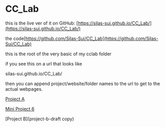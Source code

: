 # CC_Lab
 
this is the live ver of it on GitHub: [https://silas-sui.github.io/CC_Lab/](https://silas-sui.github.io/CC_Lab/)

the code[https://github.com/Silas-Sui/CC_Lab](https://github.com/Silas-Sui/CC_Lab)

this is the root of the very basic of my cclab folder

if you see this on a url that looks like

silas-sui.github.io/CC_Lab/

then you can append project/website/folder names to the url to get to the actual webpages.

[Project A](Project_A_Silas)

[Mini Project 6](Particles)

[Project  B](project-b-draft copy)
